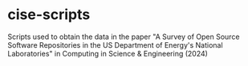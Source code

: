 # cise-scripts
Scripts used to obtain the data in the paper "A Survey of Open Source Software Repositories in the US Department of Energy's National Laboratories" in Computing in Science &amp; Engineering (2024) 
